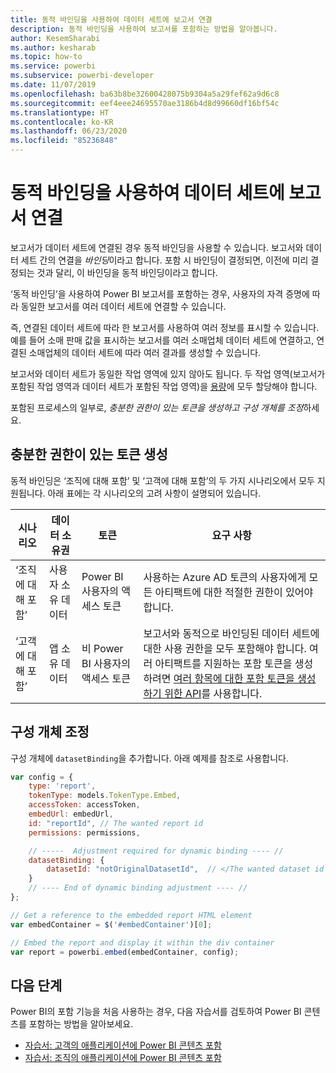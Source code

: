 ```yaml
---
title: 동적 바인딩을 사용하여 데이터 세트에 보고서 연결
description: 동적 바인딩을 사용하여 보고서를 포함하는 방법을 알아봅니다.
author: KesemSharabi
ms.author: kesharab
ms.topic: how-to
ms.service: powerbi
ms.subservice: powerbi-developer
ms.date: 11/07/2019
ms.openlocfilehash: ba63b8be32600428075b9304a5a29fef62a9d6c8
ms.sourcegitcommit: eef4eee24695570ae3186b4d8d99660df16bf54c
ms.translationtype: HT
ms.contentlocale: ko-KR
ms.lasthandoff: 06/23/2020
ms.locfileid: "85236848"
---
```

# <a name="connect-a-report-to-a-dataset-using-dynamic-binding"></a>동적 바인딩을 사용하여 데이터 세트에 보고서 연결 

보고서가 데이터 세트에 연결된 경우 동적 바인딩을 사용할 수 있습니다. 보고서와 데이터 세트 간의 연결을 *바인딩*이라고 합니다. 포함 시 바인딩이 결정되면, 이전에 미리 결정되는 것과 달리, 이 바인딩을 동적 바인딩이라고 합니다.

‘동적 바인딩’을 사용하여 Power BI 보고서를 포함하는 경우, 사용자의 자격 증명에 따라 동일한 보고서를 여러 데이터 세트에 연결할 수 있습니다.

즉, 연결된 데이터 세트에 따라 한 보고서를 사용하여 여러 정보를 표시할 수 있습니다. 예를 들어 소매 판매 값을 표시하는 보고서를 여러 소매업체 데이터 세트에 연결하고, 연결된 소매업체의 데이터 세트에 따라 여러 결과를 생성할 수 있습니다.

보고서와 데이터 세트가 동일한 작업 영역에 있지 않아도 됩니다. 두 작업 영역(보고서가 포함된 작업 영역과 데이터 세트가 포함된 작업 영역)을 [용량](azure-pbie-create-capacity.md)에 모두 할당해야 합니다.

포함된 프로세스의 일부로, *충분한 권한이 있는 토큰을 생성하고* *구성 개체를 조정*하세요.

## <a name="generating-a-token-with-sufficient-permissions"></a>충분한 권한이 있는 토큰 생성

동적 바인딩은 ‘조직에 대해 포함’ 및 ‘고객에 대해 포함’의 두 가지 시나리오에서 모두 지원됩니다.  아래 표에는 각 시나리오의 고려 사항이 설명되어 있습니다.

|시나리오  |데이터 소유권  |토큰  |요구 사항  |
|---------|---------|---------|---------|
|‘조직에 대해 포함’    |사용자 소유 데이터         |Power BI 사용자의 액세스 토큰         |사용하는 Azure AD 토큰의 사용자에게 모든 아티팩트에 대한 적절한 권한이 있어야 합니다.         |
|‘고객에 대해 포함’     |앱 소유 데이터         |비 Power BI 사용자의 액세스 토큰         |보고서와 동적으로 바인딩된 데이터 세트에 대한 사용 권한을 모두 포함해야 합니다. 여러 아티팩트를 지원하는 포함 토큰을 생성하려면 [여러 항목에 대한 포함 토큰을 생성하기 위한 API](embed-sample-for-customers.md#multiEmbedToken)를 사용합니다.         |

## <a name="adjusting-the-config-object"></a>구성 개체 조정
구성 개체에 `datasetBinding`을 추가합니다. 아래 예제를 참조로 사용합니다.

```javascript
var config = {
    type: 'report',
    tokenType: models.TokenType.Embed,
    accessToken: accessToken,
    embedUrl: embedUrl,
    id: "reportId", // The wanted report id
    permissions: permissions,

    // -----  Adjustment required for dynamic binding ---- //
    datasetBinding: {
        datasetId: "notOriginalDatasetId",  // </The wanted dataset id
    }
    // ---- End of dynamic binding adjustment ---- //
};

// Get a reference to the embedded report HTML element
var embedContainer = $('#embedContainer')[0];

// Embed the report and display it within the div container
var report = powerbi.embed(embedContainer, config);
```

## <a name="next-steps"></a>다음 단계

Power BI의 포함 기능을 처음 사용하는 경우, 다음 자습서를 검토하여 Power BI 콘텐츠를 포함하는 방법을 알아보세요.
* [자습서: 고객의 애플리케이션에 Power BI 콘텐츠 포함](embed-sample-for-customers.md)
* [자습서: 조직의 애플리케이션에 Power BI 콘텐츠 포함](embed-sample-for-your-organization.md)